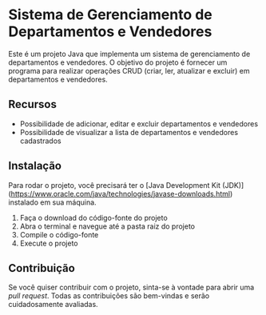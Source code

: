 # Sistema de Gerenciamento de Departamentos e Vendedores

Este é um projeto Java que implementa um sistema de gerenciamento de departamentos e vendedores. O objetivo do projeto é fornecer um programa para realizar operações CRUD (criar, ler, atualizar e excluir) em departamentos e vendedores.

## Recursos

- Possibilidade de adicionar, editar e excluir departamentos e vendedores
- Possibilidade de visualizar a lista de departamentos e vendedores cadastrados

## Instalação

Para rodar o projeto, você precisará ter o [Java Development Kit (JDK)] (https://www.oracle.com/java/technologies/javase-downloads.html) instalado em sua máquina.

1. Faça o download do código-fonte do projeto
2. Abra o terminal e navegue até a pasta raiz do projeto
3. Compile o código-fonte
4. Execute o projeto

## Contribuição

Se você quiser contribuir com o projeto, sinta-se à vontade para abrir uma *pull request*. Todas as contribuições são bem-vindas e serão cuidadosamente avaliadas.
